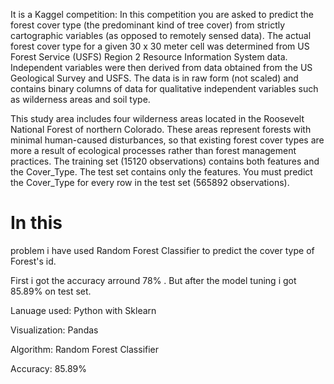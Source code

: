 It is a Kaggel competition:
In this competition you are asked to predict the forest cover type (the predominant kind of tree cover) from strictly
cartographic variables (as opposed to remotely sensed data). The actual forest cover type for a given 30 x 30 meter cell 
was determined from US Forest Service (USFS) Region 2 Resource Information System data. Independent variables were then
derived from data obtained from the US Geological Survey and USFS. The data is in raw form (not scaled) and contains binary 
columns of data for qualitative independent variables such as wilderness areas and soil type.

This study area includes four wilderness areas located in the Roosevelt National Forest of northern Colorado. 
These areas represent forests with minimal human-caused disturbances, so that existing forest cover types are more 
a result of ecological processes rather than forest management practices.
The training set (15120 observations) contains both features and the Cover_Type. 
The test set contains only the features. You must predict the Cover_Type for every row in the test set (565892 observations).


# In this

problem i have used Random Forest Classifier to predict the cover type of Forest's id.

First i got the accuracy arround 78% . But after the model tuning i got 85.89% on test set.

Lanuage used: Python with Sklearn

Visualization: Pandas

Algorithm: Random Forest Classifier

Accuracy: 85.89%


